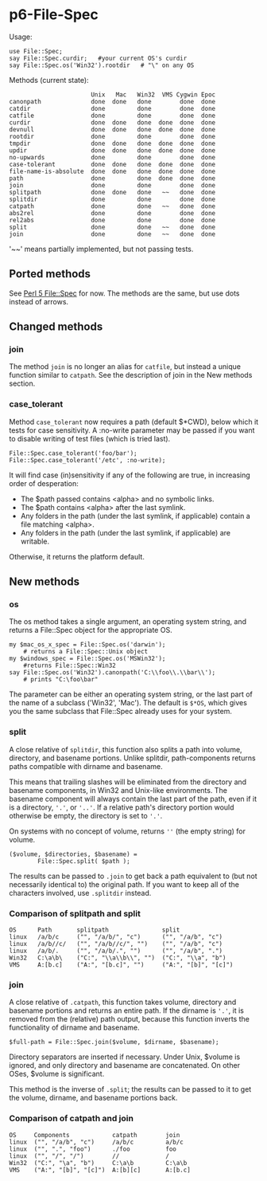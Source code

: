 p6-File-Spec
============

Usage:

	use File::Spec;
	say File::Spec.curdir;   #your current OS's curdir
	say File::Spec.os('Win32').rootdir   # "\" on any OS

Methods (current state):

	                       Unix   Mac   Win32  VMS Cygwin Epoc
	canonpath              done  done   done        done  done 
	catdir                 done         done        done  done
	catfile                done         done        done  done
	curdir                 done  done   done  done  done  done
	devnull                done  done   done  done  done  done
	rootdir                done         done        done  done
	tmpdir                 done  done   done  done  done  done
	updir                  done  done   done  done  done  done
	no-upwards             done         done        done  done
	case-tolerant          done  done   done  done  done  done
	file-name-is-absolute  done  done   done  done  done  done
	path                   done         done  done  done  done
	join                   done         done        done  done
	splitpath              done  done   done   ~~   done  done
	splitdir               done         done        done  done
	catpath                done         done   ~~   done  done
	abs2rel                done         done        done  done
	rel2abs                done         done        done  done
	split                  done         done   ~~   done  done
	join                   done         done   ~~   done  done

'~~' means partially implemented, but not passing tests.

## Ported methods

See [Perl 5 File::Spec](http://search.cpan.org/~smueller/PathTools-3.40/lib/File/Spec.pm) for now.  The methods are the same, but use dots instead of arrows.

## Changed methods

### join

The method `join` is no longer an alias for `catfile`, but instead a unique function similar to `catpath`.  See the description of join in the New methods section.

### case_tolerant
Method `case_tolerant` now requires a path (default $*CWD), below which it tests for case sensitivity.  A :no-write parameter may be passed if you want to disable writing of test files (which is tried last).

	File::Spec.case_tolerant('foo/bar');
	File::Spec.case_tolerant('/etc', :no-write);

It will find case (in)sensitivity if any of the following are true, in increasing order of desperation:

* The $path passed contains \<alpha\> and no symbolic links.
* The $path contains \<alpha\> after the last symlink.
* Any folders in the path (under the last symlink, if applicable) contain a file matching \<alpha\>.
* Any folders in the path (under the last symlink, if applicable) are writable.

Otherwise, it returns the platform default.

## New methods

### os

The os method takes a single argument, an operating system string, and returns a File::Spec object for the appropriate OS.

	my $mac_os_x_spec = File::Spec.os('darwin');
		# returns a File::Spec::Unix object
	my $windows_spec = File::Spec.os('MSWin32');
		#returns File::Spec::Win32
	say File::Spec.os('Win32').canonpath('C:\\foo\\.\\bar\\');
		# prints "C:\foo\bar"

The parameter can be either an operating system string, or the last part of the name of a subclass ('Win32', 'Mac').  The default is `$*OS`, which gives you the same subclass that File::Spec already uses for your system.


### split

A close relative of `splitdir`, this function also splits a path into volume, directory, and basename portions.  Unlike splitdir, path-components returns paths compatible with dirname and basename.

This means that trailing slashes will be eliminated from the directory and basename components, in Win32 and Unix-like environments.  The basename component will always contain the last part of the path, even if it is a directory, `'.'`, or `'..'`.  If a relative path's directory portion would otherwise be empty, the directory is set to `'.'`.

On systems with no concept of volume, returns `''` (the empty string) for volume.

	($volume, $directories, $basename) =
			File::Spec.split( $path );

The results can be passed to `.join` to get back a path equivalent to (but not necessarily identical to) the original path.  If you want to keep all of the characters involved, use `.splitdir` instead.

### Comparison of splitpath and split

	OS      Path       splitpath               split
	linux   /a/b/c     ("", "/a/b/", "c")      ("", "/a/b", "c")
	linux   /a/b//c/   ("", "/a/b//c/", "")    ("", "/a/b", "c")
	linux   /a/b/.     ("", "/a/b/.", "")      ("", "/a/b", ".")
	Win32   C:\a\b\    ("C:", "\\a\\b\\", "")  ("C:", "\\a", "b")
	VMS     A:[b.c]    ("A:", "[b.c]", "")     ("A:", "[b]", "[c]")


### join

A close relative of `.catpath`, this function takes volume, directory and basename portions and returns an entire path.  If the dirname is `'.'`, it is removed from the (relative) path output, because this function inverts the functionality of dirname and basename.

	$full-path = File::Spec.join($volume, $dirname, $basename);

Directory separators are inserted if necessary.  Under Unix, $volume is ignored, and only directory and basename are concatenated.  On other OSes, $volume is significant.

This method is the inverse of `.split`; the results can be passed to it to get the volume, dirname, and basename portions back.


### Comparison of catpath and join

	OS     Components            catpath        join
	linux  ("", "/a/b", "c")     /a/b/c         a/b/c
	linux  ("", ".", "foo")      ./foo          foo
	linux  ("", "/", "/")        //             /
	Win32  ("C:", "\a", "b")     C:\a\b         C:\a\b
	VMS    ("A:", "[b]", "[c]")  A:[b][c]       A:[b.c]

